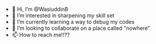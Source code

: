 - 👋 Hi, I’m @WasiuddinB
- 👀 I’m interested in sharpening my skill set
- 🌱 I’m currently learning a way to debug my codes
- 💞️ I’m looking to collaborate on a place called "nowhere"
- 📫 How to reach me!!??

<!---
WasiuddinB/WasiuddinB is a ✨ special ✨ repository because its `README.md` (this file) appears on your GitHub profile.
You can click the Preview link to take a look at your changes.
--->

